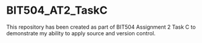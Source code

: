# BIT504_AT2_TaskC
This repository has been created as part of BIT504 Assignment 2 Task C to demonstrate my ability to apply source and version control.
